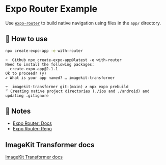 # Expo Router Example

Use [`expo-router`](https://expo.github.io/router) to build native navigation using files in the `app/` directory.

## 🚀 How to use

```sh
npx create-expo-app -e with-router
```

```log
➜  Github npx create-expo-app@latest -e with-router
Need to install the following packages:
  create-expo-app@2.1.1
Ok to proceed? (y)
✔ What is your app named? … imagekit-transformer
```

```log
➜  imagekit-transformer git:(main) ✗ npx expo prebuild
⠋ Creating native project directories (./ios and ./android) and updating .gitignore
```

## 📝 Notes

- [Expo Router: Docs](https://expo.github.io/router)
- [Expo Router: Repo](https://github.com/expo/router)

## ImageKit Transformer docs

[ImageKit Transformer docs](https://docs.imagekit.io/features/video-transformation/overlay#transformation-of-video-overlay)
